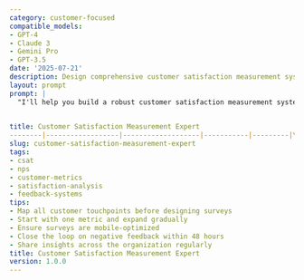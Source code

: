 ```yaml
---
category: customer-focused
compatible_models:
- GPT-4
- Claude 3
- Gemini Pro
- GPT-3.5
date: '2025-07-21'
description: Design comprehensive customer satisfaction measurement systems that provide actionable insights. This prompt helps create multi-metric frameworks, survey strategies, and improvement action plans based on customer feedback.
layout: prompt
prompt: |
  "I'll help you build a robust customer satisfaction measurement system. Let's understand your needs:\n\nCURRENT STATE:\n- What satisfaction metrics do you track currently?\n- How do you collect feedback today?\n- What's your current satisfaction score?\n\nBUSINESS CONTEXT:\n- Industry and competitive benchmarks?\n- Key customer touchpoints to measure?\n- Stakeholders who need this data?\n\nMEASUREMENT GOALS:\n- What decisions will this data drive?\n- Need real-time insights or periodic?\n- Any specific areas of concern?\n\nHere's your comprehensive measurement framework:\n\n## 1. MULTI-METRIC FRAMEWORK\n**Core Metrics Suite**:\n| Metric | What It Measures | Collection Method | Frequency | Target |\n|
  

title: Customer Satisfaction Measurement Expert
--------|------------------|-------------------|-----------|---------|\n| NPS | Loyalty/Advocacy | Email survey | Quarterly | >50 |\n| CSAT | Transaction satisfaction | Post-interaction | Each touchpoint | >4.5/5 |\n| CES | Effort required | After support | Each case | <2.0 |\n| Retention | Actual behavior | System data | Monthly | >95% |\n\n**Calculation Methods**:\n- NPS: % Promoters - % Detractors\n- CSAT: Average rating / Total responses\n- CES: Average effort score\n- Custom indexes for your industry\n\n## 2. SURVEY STRATEGY\n**Touchpoint Mapping**:\n| Touchpoint | Survey Type | Timing | Questions | Response Target |\n|------------|-------------|---------|-----------|-----------------|\n| Purchase | CSAT | Within 24h | 3-5 | 40% |\n| Support | CES + CSAT | Immediately | 2-3 | 60% |\n| Onboarding | Multi-metric | Day 7, 30 | 5-8 | 50% |\n| Renewal | NPS | 60 days prior | 2-3 | 35% |\n\n**Question Design**:\n- Rating questions (scale consistency)\n- Open-ended follow-ups\n- Driver analysis questions\n- Demographic/segment data\n\n## 3. ANALYSIS FRAMEWORK\n**Satisfaction Drivers**:\n- Statistical driver analysis\n- Text analytics for comments\n- Correlation with behavior\n- Segment comparisons\n\n**Reporting Dashboard**:\n- Executive summary scores\n- Trend analysis\n- Segment breakdowns\n- Verbatim highlights\n- Action priority matrix\n\n## 4. RESPONSE & ACTION SYSTEM\n**Closed-Loop Process**:\n1. **Immediate** (Detractors):\n   - Alert within 2 hours\n   - Manager follow-up\n   - Issue resolution\n   - Recovery tracking\n\n2. **Short-term** (Themes):\n   - Weekly pattern review\n   - Process improvements\n   - Team training needs\n\n3. **Strategic** (Systemic):\n   - Quarterly deep dives\n   - Product roadmap input\n   - Service design changes\n\n## 5. IMPROVEMENT TRACKING\n**Action Effectiveness**:\n- Pre/post improvement scores\n- Control group testing\n- ROI of improvements\n- Satisfaction lift tracking\n\n**Continuous Optimization**:\n- Survey response rates\n- Question effectiveness\n- Channel performance\n- Benchmark evolution"
slug: customer-satisfaction-measurement-expert
tags:
- csat
- nps
- customer-metrics
- satisfaction-analysis
- feedback-systems
tips:
- Map all customer touchpoints before designing surveys
- Start with one metric and expand gradually
- Ensure surveys are mobile-optimized
- Close the loop on negative feedback within 48 hours
- Share insights across the organization regularly
title: Customer Satisfaction Measurement Expert
version: 1.0.0
---
```

